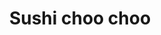 ---
layout: place
title: "Sushi choo choo"
permalink: /texas/houston/sushi-choo-choo.html
stateAbbr: TX
stateName: Texas
cityName: Houston
seo:
  name: "Sushi choo choo"
  type: Restaurant
  links: http://www.sushichoochoo.com/
description: "Looking for sushi in Houston, Texas? Check out Sushi choo choo for a delightful Japanese dining experience. Enjoy a variety of sushi and other dishes in a we..."
place_id: ChIJ1xMqWszRQIYR2U6mYqnByCE
photos:
  - name: >-
      places/ChIJ1xMqWszRQIYR2U6mYqnByCE/photos/AeeoHcLr3URpnmpN9TWaeGVdJYIBwoYlYa2b01Bvs5ZPfo-1VzWx5YD1jniOrgDTtilKjmcmts39s6ITxeyDbCw-qoF4LfIymhStqU0_Yf46GXuP07mfJyWdV6hl92Y14mex3MkP0dMsHtyvfAnWclHc8Y0d55YQVOV71rdBnhJVLGZ_Cy4cdwfwRl3ZFyOynSB2hYcZpvskabDJFh7fOnoWAxvjQuGycQbuNJ9qe2tJyGwnX9F_JPfPW979bp7fkCNheI1uLQxksbmrahVlsEGBAy568j-WQcjZccuJxHVlRqmx6u5RqqE9Y3-QxltiVcAB6f3NIZT5HSXt7aQZgqjVRb1zRzrNCnCgL6lTP7J7xxJJIgs4iJnNoCNDdYY--LbrJtz5vdoF13N6x3_cXFo22kQupDH9OPNd5fFkhG2sCDFSrAun
    widthPx: 4000
    heightPx: 1824
    authorAttributions:
      - displayName: Anthony Spadafora
        uri: https://maps.google.com/maps/contrib/115674511468700919487
        photoUri: >-
          https://lh3.googleusercontent.com/a-/ALV-UjXNtDS0H8WBYvHEZKSMN9mDvnJC9EQPReJ4sw2C-uJr1h6QQMUQlQ=s100-p-k-no-mo
    flagContentUri: >-
      https://www.google.com/local/imagery/report/?cb_client=maps_api_places.places_api&image_key=!1e10!2sCIHM0ogKEICAgICGyKHYzAE&hl=en-US
    googleMapsUri: >-
      https://www.google.com/maps/place//data=!3m4!1e2!3m2!1sCIHM0ogKEICAgICGyKHYzAE!2e10!4m2!3m1!1s0x8640d1cc5a2a13d7:0x21c8c1a962a64ed9
  - name: >-
      places/ChIJ1xMqWszRQIYR2U6mYqnByCE/photos/AeeoHcKlQifQfIn86dcqIrT3ZVepImB2eYo9QXjwMvwXAyxR9Z0DthD1mFnZXOrxxIJD1d42COZH3a9djK9IjRzDwO8yHjIbrlYmjZCVEbBb5lnGzz_K9ADi_wSoPZqMqmOhJbsiG6KZGsvNH8kZkuBs4iMym1pgJm2K261pMpJbQZQZlYxqnpQqNBiJJ39fPTT7uq-4mcduluBU6Dr50fAMDUI_LRj5l97P2POlq-3TIS0kOW2f7LGaRTJmCNo4EcT911yDMtftU4UTHk66HyPA_U4SfiNQaD9SQpIHGTaUbPW3yvMq8Y-tUaEUZXfC0gUXOhJKfzGjWWdVCRvGyGOQk9uONDOz0UCuL4nmuw2Fm5M6Cjq_p-o2dJwQuGhCaPL__2Pxm6S4T9wyofD_cA5ZCIi9NvYdj8MB27BudzaUIOUjpjMSoKq1dm_kWqbzqA
    widthPx: 4000
    heightPx: 3000
    authorAttributions:
      - displayName: Sergio Torres
        uri: https://maps.google.com/maps/contrib/108847540821559058750
        photoUri: >-
          https://lh3.googleusercontent.com/a/ACg8ocLP-n92oJcAT_3GiM9iXay0f7YxwP8ZJ-W-Q7iFCX83jyWKfQ=s100-p-k-no-mo
    flagContentUri: >-
      https://www.google.com/local/imagery/report/?cb_client=maps_api_places.places_api&image_key=!1e10!2sCIABIhAA3jqzdxefUWe-J00AB981&hl=en-US
    googleMapsUri: >-
      https://www.google.com/maps/place//data=!3m4!1e2!3m2!1sCIABIhAA3jqzdxefUWe-J00AB981!2e10!4m2!3m1!1s0x8640d1cc5a2a13d7:0x21c8c1a962a64ed9
  - name: >-
      places/ChIJ1xMqWszRQIYR2U6mYqnByCE/photos/AeeoHcIVbpu7Q5j9CNkvPhUSewLyDnjR9XHC8kAEAjlQUhX5UeGcxQM3uQfMdxGjVNJ6qdwasKuRrNMmLjvD4RKkaTPSxCzEdRQ-Bqokvs1nrX39qZOOBNPIkJGWMsZtcS5ChPkR5E4s4sNR4A-NKGNYWUJrhw7im5sdnoh3560_4RAG_t39SIO4o2SEZIkze2Ieknr-61V5qt8QMQPMyCh-0G15LhCYELJlQ71S_FXYIPi_zFqIaLmMwzbUPCvZNUBfgdSyioSyX1-LVmRULSYjIkviPKWXThi7C1LaL6DADXMhDaUdLchS6vCQGo-1Drz1GSO5sgzGjtuW37DyWVHSObW9GF2bEkTQxLIMM-3BBHomHvaZnLe7jfkd3F428hgdLWCn9cX-d2_Cc3j2EJbJOOGWCVNHXA2VCI0Gd_hx9F9v6Hq2vcS6cSktLlg2DQ
    widthPx: 4000
    heightPx: 3000
    authorAttributions:
      - displayName: Sergio Torres
        uri: https://maps.google.com/maps/contrib/108847540821559058750
        photoUri: >-
          https://lh3.googleusercontent.com/a/ACg8ocLP-n92oJcAT_3GiM9iXay0f7YxwP8ZJ-W-Q7iFCX83jyWKfQ=s100-p-k-no-mo
    flagContentUri: >-
      https://www.google.com/local/imagery/report/?cb_client=maps_api_places.places_api&image_key=!1e10!2sCIABIhAA3jqzdxefUWe-J0kAAu9u&hl=en-US
    googleMapsUri: >-
      https://www.google.com/maps/place//data=!3m4!1e2!3m2!1sCIABIhAA3jqzdxefUWe-J0kAAu9u!2e10!4m2!3m1!1s0x8640d1cc5a2a13d7:0x21c8c1a962a64ed9
  - name: >-
      places/ChIJ1xMqWszRQIYR2U6mYqnByCE/photos/AeeoHcIcMtGVlGY4lif-1ONAzgfg66zYainuY_daxJIRKOvHIEuaZ-98leZGJDp064C3_6mSZvVVym8g16qukgbNEoHqXQefYkmlYAcYWmZP7tmh49XZPJWsW-YfDSLDtCZ0VtXHSrwdrOvjAgdjWauBd8N6t59ORpr8KqOBiJe__9yNOIR9SMmR10_idphiAGTn2bAR9Ml-Zl5A71crok4EUcaqIv0nt_sThDe5IxUHHwC1IkMYwh8tXL_Uku_b9kOxjgv8CxXklhE6kJMxHwG1qSXLaNjHPU6Kiqennh6ahMOJBMS9ygZ2YSZ6RVFeVG8vE3vf_Yq_lfZGBJfVOzC1GVE1zdKi1ZWVbDw6MjB55Bq9fld7pIKQERqIssUN1TxCB04rx_FDGmV-tyqQq5X-ixi47VR8NjVtP4Tri7CvfOPTdg97
    widthPx: 4080
    heightPx: 3060
    authorAttributions:
      - displayName: Jeff Hayes
        uri: https://maps.google.com/maps/contrib/104172907469380126206
        photoUri: >-
          https://lh3.googleusercontent.com/a-/ALV-UjXuEC2OZSJDOtFAeEzsc5dWb5gOglTFg8MrQAhFjPj6d6nONw4-hQ=s100-p-k-no-mo
    flagContentUri: >-
      https://www.google.com/local/imagery/report/?cb_client=maps_api_places.places_api&image_key=!1e10!2sCIHM0ogKEICAgIC3x5HhygE&hl=en-US
    googleMapsUri: >-
      https://www.google.com/maps/place//data=!3m4!1e2!3m2!1sCIHM0ogKEICAgIC3x5HhygE!2e10!4m2!3m1!1s0x8640d1cc5a2a13d7:0x21c8c1a962a64ed9
  - name: >-
      places/ChIJ1xMqWszRQIYR2U6mYqnByCE/photos/AeeoHcKOwuxCVYwW1G6S1a9w_RRoSrrQsaog-PQOeK-D4LNfC8BFG--bcJLJaxb03b0g_Xa3pXog8kTkgL3oKJNB6MxXnp9ay5Sku1Wf7i_mabC0TaMqlgRhMinKMbtGSxvmjQsLBzfAVlM6dT75Vgz7etZGKiszLa85G32gZOnJXMKq5pddaEJjTld3ucg-U3lRLQxm_UC2RDh7y_cIY2jSUuzb1joAnVzTb4xx9Xt6n7IF7Am851cblAKXk2gV_3PaV25o7apP6UoR--VX1ky9rCPVzlFwaBjN3l4boNTTU30r1hAQ7-3vxhqkHrcJpdwzeOdSi-XJ1UQEZZjoMnlL-0CbcLGGliVBoXmOTL7yPalF3dpOLxgCQTYjKeGUBkLNAUt5WwYf1hniWsjWUaUNPinXdicm4eSxUh5Az4gRn5F8sczSAGlDXlveldEk_V25
    widthPx: 3000
    heightPx: 4000
    authorAttributions:
      - displayName: Jose Martinez
        uri: https://maps.google.com/maps/contrib/116040620018648983817
        photoUri: >-
          https://lh3.googleusercontent.com/a-/ALV-UjXsyAD3d7w3fVvOT28kCHmBbb4rWJ3ozgll-_JET4nX2SuuZje_=s100-p-k-no-mo
    flagContentUri: >-
      https://www.google.com/local/imagery/report/?cb_client=maps_api_places.places_api&image_key=!1e10!2sCIABIhAA3iUknCrIj2fGWjIACxTE&hl=en-US
    googleMapsUri: >-
      https://www.google.com/maps/place//data=!3m4!1e2!3m2!1sCIABIhAA3iUknCrIj2fGWjIACxTE!2e10!4m2!3m1!1s0x8640d1cc5a2a13d7:0x21c8c1a962a64ed9
  - name: >-
      places/ChIJ1xMqWszRQIYR2U6mYqnByCE/photos/AeeoHcJiW-bvP2R60X6uIJNARhnXi2e3_Ntf9rTav42XCZQVeww2cbLqGZZ_bR5SrjScJ0K6-6oEATsUvoGMGRTFkZCI8OT2U5ReY1r1flN191mmZq0U9AZ91O7r9vfyBit82P5VW_Mk2IM2v6bDF78LweR_und4whqJwtZNbY5kUUOxkW8elIed-7UjtNEluOOAG2UdLmhr2MH5CsUf8S1NLb39nIKMk8SZDqdn9atokx91mtu5iQ3rLAgvKPYoiD63D-eAOEswL4-eFN9vTsWLyYHMcdEAqk6r-GzEuKpwhTz2CTFRs3S3sZ033l74xyaiyWJu1jp5tkTYZbNBbnbI9GBMRvarKpCpJoOabbx9JMvaWOjwZF4W7ojEduxRfV4S0EbVmaw2HfUqG3ZfOFnXbtubwCgIEh7dfWdknG6vavYfwA
    widthPx: 3072
    heightPx: 4080
    authorAttributions:
      - displayName: Tina LaRea Dawson
        uri: https://maps.google.com/maps/contrib/110704751966176647839
        photoUri: >-
          https://lh3.googleusercontent.com/a-/ALV-UjUno0Wi1dwQZf92jD7QzIzpk4OIyNGAiJ7ql-IR1H4s3oyc0f6MAA=s100-p-k-no-mo
    flagContentUri: >-
      https://www.google.com/local/imagery/report/?cb_client=maps_api_places.places_api&image_key=!1e10!2sCIHM0ogKEICAgIDnypGeOA&hl=en-US
    googleMapsUri: >-
      https://www.google.com/maps/place//data=!3m4!1e2!3m2!1sCIHM0ogKEICAgIDnypGeOA!2e10!4m2!3m1!1s0x8640d1cc5a2a13d7:0x21c8c1a962a64ed9
  - name: >-
      places/ChIJ1xMqWszRQIYR2U6mYqnByCE/photos/AeeoHcLp6Q8SBeYICPI6L3gV6nSUMer_ePLhmLk0MPGXHJxuRGf04KLj2xGpnWFjSgbQv5hAnd9vsQEooc64i1tqdyLE_bEifl-Xwuk8LCE1U61xY6HIxHSjqiS7DQJ4JthSFEirCWCKLDDRTMicFURJCAgDe7ZXVBE1bCWZF56btVmKk3FSUberbdpVtduISGVdtC82bwpH5K5odptd7tNihiZG1FMqRw2ZSPPCHGZS3BY9AX_lnAdcroFWEizKgasZmJaRimDPiIBwjwkCxdhGE8xCtQtU8YMHeFNi6BHAkndZGRWgqrs9lzHbOSRu4v-RRM135dm-gWE_mY439EfNFUdDsGm3iOsCloEy6GH6KPtUrNtKipcyGfOmQpJYGSWsY_pu_rKvbm9MpSjogeDoYLS0hEXKd0iPI7-Yi66GWQvpJ3YU
    widthPx: 3072
    heightPx: 4080
    authorAttributions:
      - displayName: Tina LaRea Dawson
        uri: https://maps.google.com/maps/contrib/110704751966176647839
        photoUri: >-
          https://lh3.googleusercontent.com/a-/ALV-UjUno0Wi1dwQZf92jD7QzIzpk4OIyNGAiJ7ql-IR1H4s3oyc0f6MAA=s100-p-k-no-mo
    flagContentUri: >-
      https://www.google.com/local/imagery/report/?cb_client=maps_api_places.places_api&image_key=!1e10!2sCIHM0ogKEICAgIDnypGeuAE&hl=en-US
    googleMapsUri: >-
      https://www.google.com/maps/place//data=!3m4!1e2!3m2!1sCIHM0ogKEICAgIDnypGeuAE!2e10!4m2!3m1!1s0x8640d1cc5a2a13d7:0x21c8c1a962a64ed9
  - name: >-
      places/ChIJ1xMqWszRQIYR2U6mYqnByCE/photos/AeeoHcKZVFT15yxrekuO9krppNAZQ0zuu1sBwMZkHrsxKe7LIFVTt7I_KyyGzYVL1J1mwwTgCbfk9iKwckEPwy7q8zhWurqWckd0ZYk4Cc76svwDZfpaiDL45JDMCujk51ENFmew0QATYpGngsHxz9shKTKxeuwwYZazzJrugTn8X13jN-iWRM2c5-FLINMNCmuaKjNWopU7gBJQgHjky1LwnafXvZRuA8wm-m3_Ssvr3MpYnxV6UQp4oF35TndHr7kmIQnKDbKKjoMwmCO-sVqIdKloGGYLK1QAclnSu9iYj0Cju6rrGOkOT35LsICOKnGK-oji6bJIE3w09v7ouMoPidXrDvf1MdMNxeqczIHGaKbFq2Xw6P6WdxVI6ejHHtiG5DcYnx2-Vkp8m857FSe9o1pGeiFMYLsg4eE6-gtlrsq44Q
    widthPx: 3000
    heightPx: 4000
    authorAttributions:
      - displayName: Eboune Curtis
        uri: https://maps.google.com/maps/contrib/104326152983781805950
        photoUri: >-
          https://lh3.googleusercontent.com/a-/ALV-UjW56welAaZKC6JaP1hlqU9IApskv4DGcDQBBYr7upZrPtReDgAW=s100-p-k-no-mo
    flagContentUri: >-
      https://www.google.com/local/imagery/report/?cb_client=maps_api_places.places_api&image_key=!1e10!2sCIHM0ogKEICAgIC7yLruLg&hl=en-US
    googleMapsUri: >-
      https://www.google.com/maps/place//data=!3m4!1e2!3m2!1sCIHM0ogKEICAgIC7yLruLg!2e10!4m2!3m1!1s0x8640d1cc5a2a13d7:0x21c8c1a962a64ed9
  - name: >-
      places/ChIJ1xMqWszRQIYR2U6mYqnByCE/photos/AeeoHcLzThnIZ4ukih3ABXvlYDOhb61DWWbxxQLGPaGG7gF8uVpcvIBBTlUkoLZyG57bQ92jfaqsuxNE6zP6RdjlPIAk5Ao6T2W9u5cMp-3kYJDk9JrAHRO6cZ2yQbTLfAXjx3Ss_IdKIBBrq3sr0M5fqzEWCfgccw3keb5jy4ZtWo1ZK_lD1YKY1VaoXAH9SiKLy410oMQG9CmMIrK_qZuC76bX_TXmEK_UvVyr2PYDdcx8e2wVwyxaaPnsXkgUZIgA1szhohYs-C5IfsTTx0Hyjt4AFGvVtdzSBClVNPp-VTEoIp37Fkn7TiI7uFUtU506o8QiJEzDtFXsDtjQIor-EI2gPFhmPuj-zmGq1ynFiPwO_PXzjQHNNrYzKfdaJdUmkjEmOLhnwA-sBOF_fqROaXFL63y2-dYQrqC-z3B2tCdXgR60OAetUcp4YFEztTiJ
    widthPx: 4000
    heightPx: 3000
    authorAttributions:
      - displayName: Gella Mae Iwag
        uri: https://maps.google.com/maps/contrib/114775608281943318928
        photoUri: >-
          https://lh3.googleusercontent.com/a-/ALV-UjXZKGJQWKiHncXJrKh3imsbS7Z4OQWu3pXofmkLZvn70eJhDu9h8Q=s100-p-k-no-mo
    flagContentUri: >-
      https://www.google.com/local/imagery/report/?cb_client=maps_api_places.places_api&image_key=!1e10!2sCIABIhADyddmqRKB_mew9T0ABrSV&hl=en-US
    googleMapsUri: >-
      https://www.google.com/maps/place//data=!3m4!1e2!3m2!1sCIABIhADyddmqRKB_mew9T0ABrSV!2e10!4m2!3m1!1s0x8640d1cc5a2a13d7:0x21c8c1a962a64ed9
  - name: >-
      places/ChIJ1xMqWszRQIYR2U6mYqnByCE/photos/AeeoHcJDQjY-iASKv5NEe5GIFrPTsNcJ-pCftRpeV7Wa-GaykVvV73hRwTKkc8YwGX4dNsjLB32L3m3LFF3sjNkeyBQQK54ESFR-g_Gq66egV8sM3EGAxvtSwe9N3hFlQL63aUe7u41r2GNd2khzW2UxPJX7R3ic2JgMrjx9XPF1T0aWdTEgmp3_FuJBo3ul92JxrmecZm501PoO7KQnprCuwLVe3chCGUQsm4-MHUcyjsfg4rZiLQfkFqFUIdLv2JCiOcKoZaVHWaBpLhVSjCWACazQK3-w2gtiVrAMAw28nV8uqrrsjh-NYfcf_zXN86-IZY3a97oXMnEmtHvUupwxob6f_oX4TFac_sMvokJLSNp7L2ozgtHTCyD9wj4Khrqfd-qzffldgvd2SNnnZTiSxxEG72pXF3TKitsz6EmKPqo
    widthPx: 2867
    heightPx: 3228
    authorAttributions:
      - displayName: Raymond Merritt
        uri: https://maps.google.com/maps/contrib/104343432077621124812
        photoUri: >-
          https://lh3.googleusercontent.com/a/ACg8ocL7wXbLCAE6BKaFRHSxpkpt6-a6thhGQosntb5FXf73pjwQAQ=s100-p-k-no-mo
    flagContentUri: >-
      https://www.google.com/local/imagery/report/?cb_client=maps_api_places.places_api&image_key=!1e10!2sCIHM0ogKEICAgMCAp-OONg&hl=en-US
    googleMapsUri: >-
      https://www.google.com/maps/place//data=!3m4!1e2!3m2!1sCIHM0ogKEICAgMCAp-OONg!2e10!4m2!3m1!1s0x8640d1cc5a2a13d7:0x21c8c1a962a64ed9
address: 12149 Farm to Market 1960 Rd W suite M, Houston, TX 77065, USA
street: 12149 Farm to Market 1960 Rd W suite M
city: Houston
state: TX
zip: '77065'
country: USA
neighborhood: Windermere Lakes
latitude: '29.923764'
longitude: '-95.599697'
accessibility_options:
  wheelchairAccessibleParking: true
  wheelchairAccessibleEntrance: true
  wheelchairAccessibleRestroom: true
  wheelchairAccessibleSeating: true
business_status: OPERATIONAL
name: Sushi choo choo
google_maps_links:
  directionsUri: >-
    https://www.google.com/maps/dir//''/data=!4m7!4m6!1m1!4e2!1m2!1m1!1s0x8640d1cc5a2a13d7:0x21c8c1a962a64ed9!3e0
  placeUri: https://maps.google.com/?cid=2434408531842453209
  writeAReviewUri: >-
    https://www.google.com/maps/place//data=!4m3!3m2!1s0x8640d1cc5a2a13d7:0x21c8c1a962a64ed9!12e1
  reviewsUri: >-
    https://www.google.com/maps/place//data=!4m4!3m3!1s0x8640d1cc5a2a13d7:0x21c8c1a962a64ed9!9m1!1b1
  photosUri: >-
    https://www.google.com/maps/place//data=!4m3!3m2!1s0x8640d1cc5a2a13d7:0x21c8c1a962a64ed9!10e5
primary_type: Sushi Restaurant
opening_hours:
  regular: null
  current: null
secondary_opening_hours:
  regular:
    weekdayDescriptions: null
    type: null
  current:
    weekdayDescriptions: null
    type: null
phone: (281) 955-2888
price_level: PRICE_LEVEL_MODERATE
price_range: $10 &ndash; $20
rating: '4.3'
rating_count: 513
website: http://www.sushichoochoo.com/
reviews: null
parking_options: null
payment_options: null
allow_dogs: null
curbside_pickup: null
delivery: null
dine_in: null
good_for_children: null
good_for_groups: null
good_for_sports: null
live_music: null
menu_for_children: null
outdoor_seating: null
reservable: null
restroom: null
serves_beer: null
serves_breakfast: null
serves_brunch: null
serves_cocktails: null
serves_coffee: null
serves_dinner: null
serves_dessert: null
serves_lunch: null
serves_vegetarian_food: null
serves_wine: null
takeout: null
summary: null

---